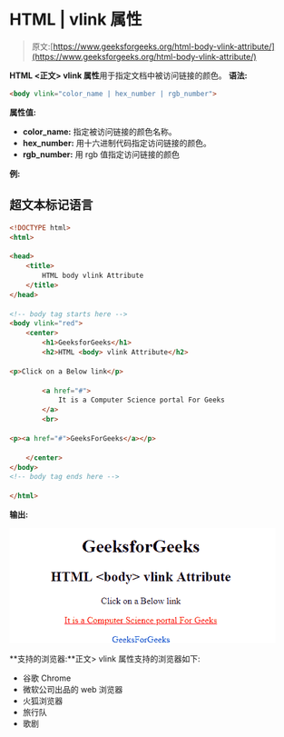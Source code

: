 # HTML | vlink 属性

> 原文:[https://www.geeksforgeeks.org/html-body-vlink-attribute/](https://www.geeksforgeeks.org/html-body-vlink-attribute/)

**HTML <正文> vlink 属性**用于指定文档中被访问链接的颜色。
**语法:**

```html
<body vlink="color_name | hex_number | rgb_number">
```

**属性值:**

*   **color_name:** 指定被访问链接的颜色名称。
*   **hex_number:** 用十六进制代码指定访问链接的颜色。
*   **rgb_number:** 用 rgb 值指定访问链接的颜色

**例:**

## 超文本标记语言

```html
<!DOCTYPE html>
<html>

<head>
    <title>
        HTML body vlink Attribute
    </title>
</head>

<!-- body tag starts here -->
<body vlink="red">
    <center>
        <h1>GeeksforGeeks</h1>
        <h2>HTML <body> vlink Attribute</h2>

<p>Click on a Below link</p>

        <a href="#">
            It is a Computer Science portal For Geeks
        </a>
        <br>

<p><a href="#">GeeksForGeeks</a></p>

    </center>
</body>
<!-- body tag ends here -->

</html>
```

**输出:**

![](img/1459d610a06824591712400fbe86810b.png)

**支持的浏览器:**正文> vlink 属性支持的浏览器如下:

*   谷歌 Chrome
*   微软公司出品的 web 浏览器
*   火狐浏览器
*   旅行队
*   歌剧